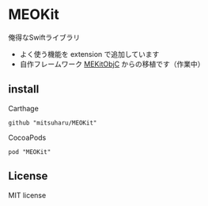 # MEOKit

俺得なSwiftライブラリ

- よく使う機能を extension で追加しています
- 自作フレームワーク [MEKitObjC](https://github.com/mitsuharu/MEKitObjC_framework) からの移植です（作業中）



## install


Carthage

```
github "mitsuharu/MEOKit"
```

CocoaPods

```
pod "MEOKit"
```


## License

MIT license

